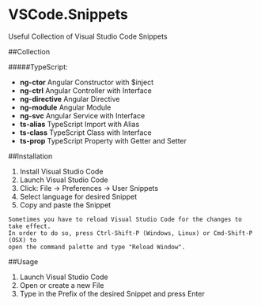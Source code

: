 # VSCode.Snippets
Useful Collection of Visual Studio Code Snippets

##Collection

#####TypeScript:
- **ng-ctor** Angular Constructor with $inject
- **ng-ctrl** Angular Controller with Interface
- **ng-directive** Angular Directive
- **ng-module** Angular Module
- **ng-svc** Angular Service with Interface
- **ts-alias** TypeScript Import with Alias
- **ts-class** TypeScript Class with Interface
- **ts-prop** TypeScript Property with Getter and Setter

##Installation
1. Install Visual Studio Code
2. Launch Visual Studio Code
3. Click:  File -> Preferences -> User Snippets
4. Select language for desired Snippet
5. Copy and paste the Snippet 
```
Sometimes you have to reload Visual Studio Code for the changes to take effect. 
In order to do so, press Ctrl-Shift-P (Windows, Linux) or Cmd-Shift-P (OSX) to 
open the command palette and type "Reload Window".
```
##Usage
1. Launch Visual Studio Code
2. Open or create a new File
3. Type in the Prefix of the desired Snippet and press Enter
